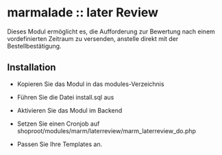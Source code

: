marmalade :: later Review
=========================
Dieses Modul ermöglicht es, die Aufforderung zur Bewertung nach einem 
vordefinierten Zeitraum zu versenden, anstelle direkt mit der Bestellbestätigung.

Installation
------------
*    Kopieren Sie das Modul in das modules-Verzeichnis

*    Führen Sie die Datei install.sql aus

*    Aktivieren Sie das Modul im Backend

*    Setzen Sie einen Cronjob auf shoproot/modules/marm/laterreview/marm_laterreview_do.php

*    Passen Sie Ihre Templates an.
